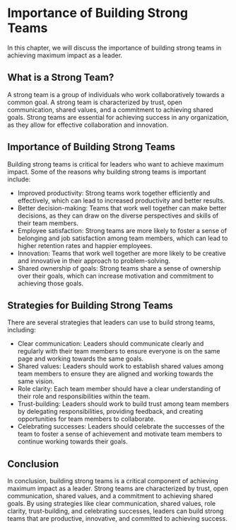 Importance of Building Strong Teams
=====================================================================

In this chapter, we will discuss the importance of building strong teams in achieving maximum impact as a leader.

What is a Strong Team?
----------------------

A strong team is a group of individuals who work collaboratively towards a common goal. A strong team is characterized by trust, open communication, shared values, and a commitment to achieving shared goals. Strong teams are essential for achieving success in any organization, as they allow for effective collaboration and innovation.

Importance of Building Strong Teams
-----------------------------------

Building strong teams is critical for leaders who want to achieve maximum impact. Some of the reasons why building strong teams is important include:

* Improved productivity: Strong teams work together efficiently and effectively, which can lead to increased productivity and better results.
* Better decision-making: Teams that work well together can make better decisions, as they can draw on the diverse perspectives and skills of their team members.
* Employee satisfaction: Strong teams are more likely to foster a sense of belonging and job satisfaction among team members, which can lead to higher retention rates and happier employees.
* Innovation: Teams that work well together are more likely to be creative and innovative in their approach to problem-solving.
* Shared ownership of goals: Strong teams share a sense of ownership over their goals, which can increase motivation and commitment to achieving those goals.

Strategies for Building Strong Teams
------------------------------------

There are several strategies that leaders can use to build strong teams, including:

* Clear communication: Leaders should communicate clearly and regularly with their team members to ensure everyone is on the same page and working towards the same goals.
* Shared values: Leaders should work to establish shared values among team members to ensure they are aligned and working towards the same vision.
* Role clarity: Each team member should have a clear understanding of their role and responsibilities within the team.
* Trust-building: Leaders should work to build trust among team members by delegating responsibilities, providing feedback, and creating opportunities for team members to collaborate.
* Celebrating successes: Leaders should celebrate the successes of the team to foster a sense of achievement and motivate team members to continue working towards their goals.

Conclusion
----------

In conclusion, building strong teams is a critical component of achieving maximum impact as a leader. Strong teams are characterized by trust, open communication, shared values, and a commitment to achieving shared goals. By using strategies like clear communication, shared values, role clarity, trust-building, and celebrating successes, leaders can build strong teams that are productive, innovative, and committed to achieving success.
